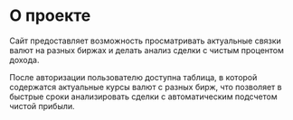 # О проекте
Сайт предоставляет возможность просматривать актуальные связки валют на разных биржах и делать анализ сделки с чистым процентом дохода.   
     
После авторизации пользователю доступна таблица, в которой содержатся актуальные курсы валют с разных бирж, что позволяет в быстрые сроки анализировать сделки с автоматическим подсчетом чистой прибыли.

